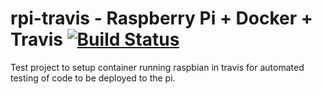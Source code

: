 rpi-travis - Raspberry Pi + Docker + Travis
[![Build Status](https://travis-ci.org/skarbat/rpi-travis.svg?branch=master)](https://travis-ci.org/skarbat/rpi-travis)
====

Test project to setup container running raspbian in travis for automated
testing of code to be deployed to the pi.

